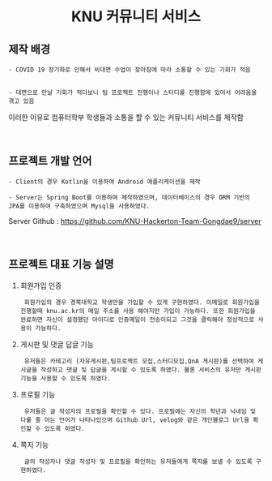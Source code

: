 <h1 align="center">KNU 커뮤니티 서비스</h1>


## 제작 배경

    - COVID 19 장기화로 인해서 비대면 수업이 잦아짐에 따라 소통할 수 있는 기회가 적음


    - 대면으로 만날 기회가 적다보니 팀 프로젝트 진행이나 스터디를 진행함에 있어서 어려움을 겪고 있음

이러한 이유로 컴퓨터학부 학생들과 소통을 할 수 있는 커뮤니티 서비스를 제작함

<br/>

## 프로젝트 개발 언어

    - Client의 경우 Kotlin을 이용하여 Android 애플리케이션을 제작

    - Server는 Spring Boot를 이용하여 제작하였으며, 데이터베이스의 경우 ORM 기반의 JPA를 이용하여 구축하였으며 Mysql을 사용하였다.

Server Github : https://github.com/KNU-Hackerton-Team-Gongdae9/server

<br/>


## 프로젝트 대표 기능 설명

1. 회원가입 인증
  
        회원가입의 경우 경북대학교 학생만을 가입할 수 있게 구현하였다. 이메일로 회원가입을 진행할때 knu.ac.kr의 메일 주소를 사용 해야지만 가입이 가능하다. 또한 회원가입을 완료하면 자신이 설정했던 아이디로 인증메일이 전송이되고 그것을 클릭해야 정상적으로 사용이 가능하다.

2. 게시판 및 댓글 답글 기능
   
        유저들은 카테고리 (자유게시판,팀프로젝트 모집,스터디모집,QnA 게시판)를 선택하여 게시글을 작성하고 댓글 및 답글을 게시할 수 있도록 하였다. 물론 서비스의 유저만 게시판 기능을 사용할 수 있도록 하였다.


3. 프로필 기능
 
        유저들은 글 작성자의 프로필을 확인할 수 있다. 프로필에는 자신의 학년과 닉네임 및 다룰 줄 아는 언어가 나타나있으며 Github Url, velog와 같은 개인블로그 Url을 확인할 수 있도록 하였다.


4. 쪽지 기능

        글의 작성자나 댓글 작성자 및 프로필을 확인하는 유저들에게 쪽지를 보낼 수 있도록 구현하였다.
